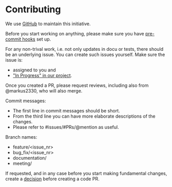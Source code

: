 # Contributing

We use [GitHub](https://github.com/ElektraInitiative/PermaplanT/) to maintain this initiative.

Before you start working on anything, please make sure you have [pre-commit hooks](../doc/contrib/README.md#Hooks) set up.

For any non-trival work, i.e. not only updates in docu or tests, there should be an underlying issue.
You can create such issues yourself.
Make sure the issue is:

- assigned to you and
- ["In Progress" in our project](https://github.com/orgs/ElektraInitiative/projects/4).

Once you created a PR, please request reviews, including also from @markus2330, who will also merge.

Commit messages:

- The first line in commit messages should be short.
- From the third line you can have more elaborate descriptions of the changes.
- Please refer to #issues/#PRs/@mention as useful.

Branch names:

- feature/<issue_nr>
- bug_fix/<issue_nr>
- documentation/<name>
- meeting/<date>

If requested, and in any case before you start making fundamental changes, create a [decision](/doc/decisions/) before creating a code PR.
